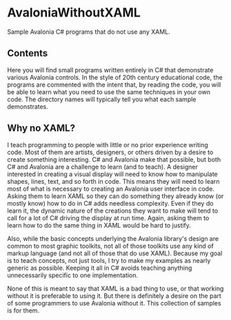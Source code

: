 # AvaloniaWithoutXAML
 
Sample Avalonia C# programs that do not use any XAML.

## Contents

Here you will find small programs written entirely in C# that demonstrate various Avalonia controls. In the style of 20th century educational code, the programs are commented with the intent that, by reading the code, you will be able to learn what you need to use the same techniques in your own code. The directory names will typically tell you what each sample demonstrates.

## Why no XAML?

I teach programming to people with little or no prior experience writing code. Most of them are artists, designers, or others driven by a desire to create something interesting. C# and Avalonia make that possible, but both C# and Avalonia are a challenge to learn (and to teach). A designer interested in creating a visual display will need to know how to manipulate shapes, lines, text, and so forth in code. This means they will need to learn most of what is necessary to creating an Avalonia user interface in code. Asking them to learn XAML so they can do something they already know (or mostly know) how to do in C# adds needless complexity. Even if they do learn it, the dynamic nature of the creations they want to make will tend to call for a lot of C# driving the display at run time. Again, asking them to learn how to do the same thing in XAML would be hard to justify.

Also, while the basic concepts underlying the Avalonia library's design are common to most graphic toolkits, not all of those toolkits use any kind of markup language (and not all of those that do use XAML). Because my goal is to teach concepts, not just tools, I try to make my examples as nearly generic as possible. Keeping it all in C# avoids teaching anything unnecessarily specific to one implementation.

None of this is meant to say that XAML is a bad thing to use, or that working without it is preferable to using it. But there is definitely a desire on the part of some programmers to use Avalonia without it. This collection of samples is for them.

